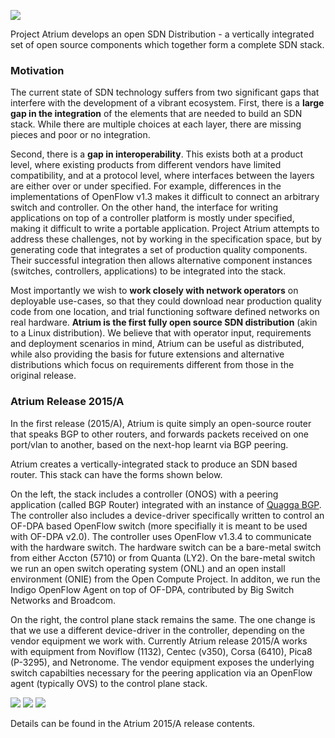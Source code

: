 ![](https://github.com/onfsdn/atrium-docs/blob/master/Atrium-Logo-300x123.jpg)

Project Atrium develops an open SDN Distribution -  a vertically integrated set of open source components which together form a complete SDN stack.

### Motivation
The current state of SDN technology suffers from two significant gaps that interfere with the development of a vibrant ecosystem. First, there is a **large gap in the integration** of the elements that are needed to build an SDN stack. While there are multiple choices at each layer, there are missing pieces and poor or no integration.

Second, there is a **gap in interoperability**. This exists both at a product level, where existing products from different vendors have limited compatibility, and at a protocol level, where interfaces between the layers are either over or under specified. For example, differences in the implementations of OpenFlow v1.3 makes it difficult to connect an arbitrary switch and controller. On the other hand, the interface for writing applications on top of a controller platform is mostly under specified, making it difficult to write a portable application. Project Atrium attempts to address these challenges, not by working in the specification space, but by generating code that integrates a set of production quality components. Their successful integration then allows alternative component instances (switches, controllers, applications) to be integrated into the stack.

Most importantly we wish to **work closely with network operators** on deployable use-cases, so that they could download near production quality code from one location, and trial functioning software defined networks on real hardware. **Atrium is the first fully open source SDN distribution** (akin to a Linux distribution). We believe that with operator input, requirements and deployment scenarios in mind, Atrium can be useful as distributed, while also providing the basis for future extensions and alternative distributions which focus on requirements different from those in the original release.

### Atrium Release 2015/A
In the first release (2015/A), Atrium is quite simply an open-source router that speaks BGP to other routers, and forwards packets received on one port/vlan to another, based on the next-hop learnt via BGP peering.

 

Atrium creates a vertically-integrated stack to produce an SDN based router. This stack can have the forms shown below.

On the left, the stack includes a controller (ONOS) with a peering application (called BGP Router) integrated with an instance of [Quagga BGP](http://www.nongnu.org/quagga/index.html). The controller also includes a device-driver specifically written to control an OF-DPA based OpenFlow switch (more specifially it is meant to be used with OF-DPA v2.0). The controller uses OpenFlow v1.3.4 to communicate with the hardware switch. The hardware switch can be a bare-metal switch from either Accton (5710) or from Quanta (LY2). On the bare-metal switch we run an open switch operating system (ONL) and an open install environment (ONIE) from the Open Compute Project. In additon, we run the Indigo OpenFlow Agent on top of OF-DPA, contributed by Big Switch Networks and Broadcom. 

On the right, the control plane stack remains the same. The one change is that we use a different device-driver in the controller, depending on the vendor equipment we work with. Currently Atrium release 2015/A works with equipment from Noviflow (1132), Centec (v350), Corsa (6410), Pica8 (P-3295), and Netronome. The vendor equipment exposes the underlying switch capabilties necessary for the peering application via an OpenFlow agent (typically OVS) to the control plane stack.

![](https://github.com/onfsdn/atrium-docs/blob/master/15A/pics/atrium-1.jpg)    ![](https://github.com/onfsdn/atrium-docs/blob/master/15A/pics/atrium-2.jpg)
![](https://github.com/onfsdn/atrium-docs/blob/master/15A/pics/atrium-rack.jpg)

Details can be found in the Atrium 2015/A release contents. 